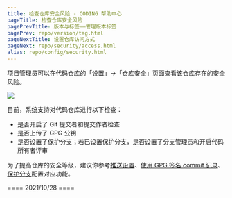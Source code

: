```yaml
---
title: 检查仓库安全风险 - CODING 帮助中心
pageTitle: 检查仓库安全风险
pagePrevTitle: 版本与标签——管理版本标签
pagePrev: repo/version/tag.html
pageNextTitle: 设置仓库访问方式
pageNext: repo/security/access.html
alias: repo/config/security.html
---
```


项目管理员可以在代码仓库的「设置」->「仓库安全」页面查看该仓库存在的安全风险。

![](https://help-assets.codehub.cn/enterprise/20211104145830.png)

目前，系统支持对代码仓库进行以下检查：

-   是否开启了 Git 提交者和提交作者检查
-   是否上传了 GPG 公钥
-   是否设置了保护分支；若已设置保护分支，是否设置了分支管理员和开启代码所有者评审

为了提高仓库的安全等级，建议你参考[推送设置](/docs/repo/config/push.html)、[使用 GPG 签名 commit 记录](/docs/repo/gpg-sign.html)、[保护分支](/docs/repo/branch/protected.html)配置对应功能。




==== 2021/10/28 ====
